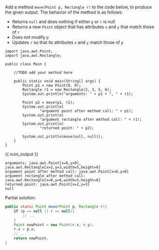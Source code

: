 <panel type="dark" header="###  <small><small>{{ icon_important }} [Key Exercise] pass objects to `move` method</small></small>" expanded >

Add a method `move(Point p, Rectangle r)` to the code below, to produce the given output. The behavior of the method is as follows:
* Returns `null` and does nothing if either `p` or `r` is null
* Returns a new `Point` object that has attributes `x` and `y` that match those of `r`
* Does not modify `p`
* Updates `r` so that its attributes `x` and `y` match those of `p`

```java{.no-line-numbers}
import java.awt.Point;
import java.awt.Rectangle;

public class Main {

    //TODO add your method here

    public static void main(String[] args) {
        Point p1 = new Point(0, 0);
        Rectangle r1 = new Rectangle(2, 3, 5, 6);
        System.out.println("arguments: " + p1 + ", " + r1);

        Point p2 = move(p1, r1);
        System.out.println(
                "argument point after method call: " + p1);
        System.out.println(
                "argument rectangle after method call: " + r1);
        System.out.println(
                "returned point: " + p2);

        System.out.println(move(null, null));
    }
}
```
{{ icon_output }}
```{.no-line-numbers}
arguments: java.awt.Point[x=0,y=0], java.awt.Rectangle[x=2,y=3,width=5,height=6]
argument point after method call: java.awt.Point[x=0,y=0]
argument rectangle after method call: java.awt.Rectangle[x=0,y=0,width=5,height=6]
returned point: java.awt.Point[x=2,y=3]
null
```

<panel type="seamless" header="Hint">

Partial solution:

```java
public static Point move(Point p, Rectangle r){
    if (p == null || r == null){
        // ...
    }
    Point newPoint = new Point(r.x, r.y);
    r.x = p.x;
    // ...
    return newPoint;
}
```

</panel>
</panel>
